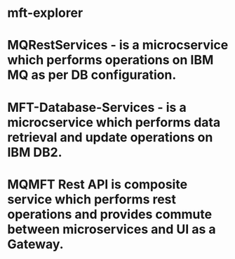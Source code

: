 # mft-explorer
# MQRestServices - is a microcservice which performs operations on IBM MQ as per DB configuration.
# MFT-Database-Services - is a microcservice which performs data retrieval and update operations on IBM DB2.
# MQMFT Rest API is composite service which performs rest operations and provides commute between microservices and UI as a Gateway.
#
